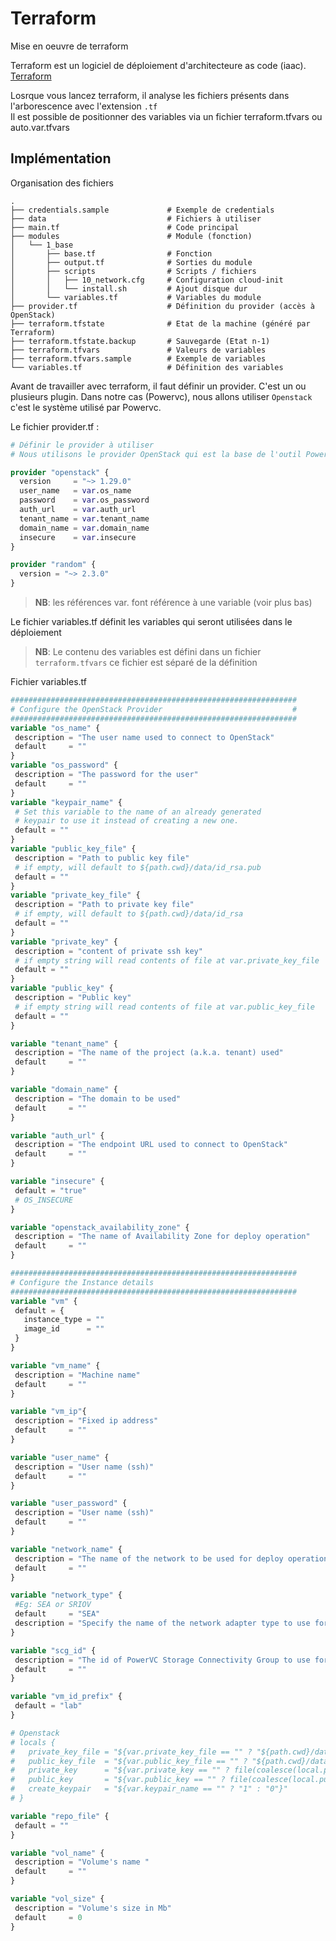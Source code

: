 # Terraform

Mise en oeuvre de terraform 

Terraform est un logiciel de déploiement d'architecteure as code (iaac). [Terraform](https://www.terraform.io/) 

Losrque vous lancez terraform, il analyse les fichiers présents dans l'arborescence avec l'extension `.tf`  
Il est possible de positionner des variables via un fichier terraform.tfvars ou auto.var.tfvars

## Implémentation 

Organisation des fichiers

``` 
.
├── credentials.sample             # Exemple de credentials 
├── data                           # Fichiers à utiliser  
├── main.tf                        # Code principal 
├── modules                        # Module (fonction) 
│   └── 1_base                  
│       ├── base.tf                # Fonction 
│       ├── output.tf              # Sorties du module 
│       ├── scripts                # Scripts / fichiers 
│       │   ├── 10_network.cfg     # Configuration cloud-init 
│       │   └── install.sh         # Ajout disque dur 
│       └── variables.tf           # Variables du module 
├── provider.tf                    # Définition du provider (accès à OpenStack) 
├── terraform.tfstate              # Etat de la machine (généré par Terraform) 
├── terraform.tfstate.backup       # Sauvegarde (Etat n-1) 
├── terraform.tfvars               # Valeurs de variables
├── terraform.tfvars.sample        # Exemple de variables 
└── variables.tf                   # Définition des variables 
``` 

Avant de travailler avec terraform, il faut définir un provider. C'est un ou plusieurs plugin. Dans notre cas (Powervc), nous allons utiliser `Openstack` c'est le système utilisé par Powervc.

Le fichier provider.tf :

```terraform
# Définir le provider à utiliser
# Nous utilisons le provider OpenStack qui est la base de l'outil PowerVC

provider "openstack" {
  version     = "~> 1.29.0"
  user_name   = var.os_name
  password    = var.os_password
  auth_url    = var.auth_url
  tenant_name = var.tenant_name
  domain_name = var.domain_name
  insecure    = var.insecure
}

provider "random" {
  version = "~> 2.3.0"
} 

```  
 > **NB**: les références var.<xxx> font référence à une variable (voir plus bas)

 Le fichier variables.tf définit les variables qui seront utilisées dans le déploiement

 > **NB**: Le contenu des variables est défini dans un fichier `terraform.tfvars` ce fichier est séparé de la définition 

 Fichier variables.tf

 ```terraform
 ################################################################
# Configure the OpenStack Provider                             #  
################################################################
variable "os_name" {
  description = "The user name used to connect to OpenStack"
  default     = ""
}
variable "os_password" {
  description = "The password for the user"
  default     = ""
}
variable "keypair_name" {
  # Set this variable to the name of an already generated
  # keypair to use it instead of creating a new one.
  default = ""
}
variable "public_key_file" {
  description = "Path to public key file"
  # if empty, will default to ${path.cwd}/data/id_rsa.pub
  default = ""
}
variable "private_key_file" {
  description = "Path to private key file"
  # if empty, will default to ${path.cwd}/data/id_rsa
  default = ""
}
variable "private_key" {
  description = "content of private ssh key"
  # if empty string will read contents of file at var.private_key_file
  default = ""
}
variable "public_key" {
  description = "Public key"
  # if empty string will read contents of file at var.public_key_file
  default = ""
}

variable "tenant_name" {
  description = "The name of the project (a.k.a. tenant) used"
  default     = ""
}

variable "domain_name" {
  description = "The domain to be used"
  default     = ""
}

variable "auth_url" {
  description = "The endpoint URL used to connect to OpenStack"
  default     = ""
}

variable "insecure" {
  default = "true"
  # OS_INSECURE
}

variable "openstack_availability_zone" {
  description = "The name of Availability Zone for deploy operation"
  default     = ""
}

################################################################
# Configure the Instance details
################################################################
variable "vm" {
  default = {
    instance_type = ""
    image_id      = ""
  }
}

variable "vm_name" {
  description = "Machine name"
  default     = ""
}

variable "vm_ip"{
  description = "Fixed ip address"
  default     = ""
} 

variable "user_name" {
  description = "User name (ssh)"
  default     = ""
}

variable "user_password" {
  description = "User name (ssh)"
  default     = ""
}

variable "network_name" {
  description = "The name of the network to be used for deploy operations"
  default     = ""
}

variable "network_type" {
  #Eg: SEA or SRIOV
  default     = "SEA"
  description = "Specify the name of the network adapter type to use for creating hosts"
}

variable "scg_id" {
  description = "The id of PowerVC Storage Connectivity Group to use for all nodes"
  default     = ""
}

variable "vm_id_prefix" {
  default = "lab"
}

# Openstack
# locals {
#   private_key_file = "${var.private_key_file == "" ? "${path.cwd}/data/id_rsa" : "${var.private_key_file}"}"
#   public_key_file  = "${var.public_key_file == "" ? "${path.cwd}/data/id_rsa.pub" : "${var.public_key_file}"}"
#   private_key      = "${var.private_key == "" ? file(coalesce(local.private_key_file, "/dev/null")) : "${var.private_key}"}"
#   public_key       = "${var.public_key == "" ? file(coalesce(local.public_key_file, "/dev/null")) : "${var.public_key}"}"
#   create_keypair   = "${var.keypair_name == "" ? "1" : "0"}"
# }

variable "repo_file" {
  default = ""
}

variable "vol_name" {
  description = "Volume's name "
  default     = ""
}

variable "vol_size" {
  description = "Volume's size in Mb"
  default     = 0
}
```
    